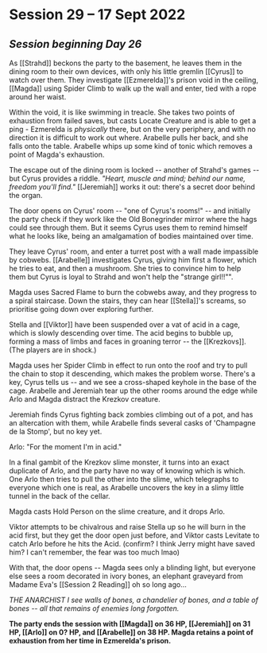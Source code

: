 # Session 29 – 17 Sept 2022
## *Session beginning Day 26*

As [[Strahd]] beckons the party to the basement, he leaves them in the dining room to their own devices, with only his little gremlin [[Cyrus]] to watch over them. They investigate [[Ezmerelda]]'s prison void in the ceiling, [[Magda]] using Spider Climb to walk up the wall and enter, tied with a rope around her waist.

Within the void, it is like swimming in treacle. She takes two points of exhaustion from failed saves, but casts Locate Creature and is able to get a ping - Ezmerelda is *physically* there, but on the very periphery, and with no direction it is difficult to work out where. Arabelle pulls her back, and she falls onto the table. Arabelle whips up some kind of tonic which removes a point of Magda's exhaustion.

The escape out of the dining room is locked -- another of Strahd's games -- but Cyrus provides a riddle. *"Heart, muscle and mind; behind our name, freedom you'll find."* [[Jeremiah]] works it out: there's a secret door behind the organ.

The door opens on Cyrus' room -- "one of Cyrus's rooms!" -- and initially the party check if they work like the Old Bonegrinder mirror where the hags could see through them. But it seems Cyrus uses them to remind himself what he looks like, being an amalgamation of bodies maintained over time.

They leave Cyrus' room, and enter a turret post with a wall made impassible by cobwebs. [[Arabelle]] investigates Cyrus, giving him first a flower, which he tries to eat, and then a mushroom. She tries to convince him to help them but Cyrus is loyal to Strahd and won't help the "strange girl!!"".

Magda uses Sacred Flame to burn the cobwebs away, and they progress to a spiral staircase. Down the stairs, they can hear [[Stella]]'s screams, so prioritise going down over exploring further.

Stella and [[Viktor]] have been suspended over a vat of acid in a cage, which is slowly descending over time. The acid begins to bubble up, forming a mass of limbs and faces in groaning terror -- the [[Krezkovs]]. (The players are in shock.)

Magda uses her Spider Climb in effect to run onto the roof and try to pull the chain to stop it descending, which makes the problem worse. There's a key, Cyrus tells us -- and we see a cross-shaped keyhole in the base of the cage. Arabelle and Jeremiah tear up the other rooms around the edge while Arlo and Magda distract the Krezkov creature.

Jeremiah finds Cyrus fighting back zombies climbing out of a pot, and has an altercation with them, while Arabelle finds several casks of 'Champagne de la Stomp', but no key yet.

Arlo: "For the moment I'm in acid."

In a final gambit of the Krezkov slime monster, it turns into an exact duplicate of Arlo, and the party have no way of knowing which is which. One Arlo then tries to pull the other into the slime, which telegraphs to everyone which one is real, as Arabelle uncovers the key in a slimy little tunnel in the back of the cellar.

Magda casts Hold Person on the slime creature, and it drops Arlo.

Viktor attempts to be chivalrous and raise Stella up so he will burn in the acid first, but they get the door open just before, and Viktor casts Levitate to catch Arlo before he hits the Acid. (confirm? I think Jerry might have saved him? I can't remember, the fear was too much lmao)

With that, the door opens -- Magda sees only a blinding light, but everyone else sees a room decorated in ivory bones, an elephant graveyard from Madame Eva's [[Session 2 Reading]] oh so long ago...

*THE ANARCHIST*
*I see walls of bones, a chandelier of bones, and a table of bones -- all that remains of enemies long forgotten.*

**The party ends the session with [[Magda]] on 36 HP, [[Jeremiah]] on 31 HP, [[Arlo]] on 0? HP, and [[Arabelle]] on 38 HP. Magda retains a point of exhaustion from her time in Ezmerelda's prison.**